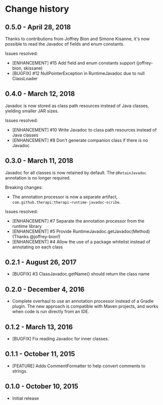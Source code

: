 # Change history

## 0.5.0 - April 28, 2018

Thanks to contributions from Joffrey Bion and Simone Kisanne,
it's now possible to read the Javadoc of fields and enum constants.

Issues resolved:

* [ENHANCEMENT] #15 Add field and enum constants support (joffrey-bion, skissane)
* [BUGFIX] #12 NullPointerException in RuntimeJavadoc due to null ClassLoader


## 0.4.0 - March 12, 2018

Javadoc is now stored as class path resources instead of Java classes,
yielding smaller JAR sizes.

Issues resolved:

* [ENHANCEMENT] #10 Write Javadoc to class path resources instead of Java classes 
* [ENHANCEMENT] #8 Don't generate companion class if there is no Javadoc


## 0.3.0 - March 11, 2018

Javadoc for all classes is now retained by default. The `@RetainJavadoc`
annotation is no longer required.
  
Breaking changes:

* The annotation processor is now a separate artifact,
`com.github.therapi:therapi-runtime-javadoc-scribe`.

Issues resolved:

* [ENHANCEMENT] #7 Separate the annotation processor from the runtime library
* [ENHANCEMENT] #5 Provide RuntimeJavadoc.getJavadoc(Method) (Thanks @joffrey-bion!)
* [ENHANCEMENT] #4 Allow the use of a package whitelist instead of annotating on each class


## 0.2.1 - August 26, 2017

* [BUGFIX] #3 ClassJavadoc.getName() should return the class name


## 0.2.0 - December 4, 2016

* Complete overhaul to use an annotation processor instead of a Gradle plugin.
  The new approach is compatible with Maven projects, and works when code is run
  directly from an IDE.


## 0.1.2 - March 13, 2016

* [BUGFIX] Fix reading Javadoc for inner classes.


## 0.1.1 - October 11, 2015

* [FEATURE] Adds CommentFormatter to help convert comments to strings.


## 0.1.0 - October 10, 2015

* Initial release
